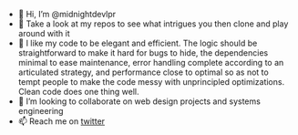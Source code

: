 - 👋 Hi, I’m @midnightdevlpr
- 👀 Take a look at my repos to see what intrigues you then clone and play around with it
- 🌱 I like my code to be elegant and efficient. The logic should be straightforward to make it hard for bugs to hide, the dependencies minimal to ease maintenance, error handling complete according to an articulated strategy, and performance close to optimal so as not to tempt people to make the code messy with unprincipled optimizations. Clean code does one thing well.
- 💞️ I’m looking to collaborate on web design projects and systems engineering
- 📫 Reach me on [twitter](https://twitter.com/BossProtege)



<!---
midnightdevlpr/midnightdevlpr is a ✨ special ✨ repository because its `README.md` (this file) appears on your GitHub profile.
You can click the Preview link to take a look at your changes.
--->
